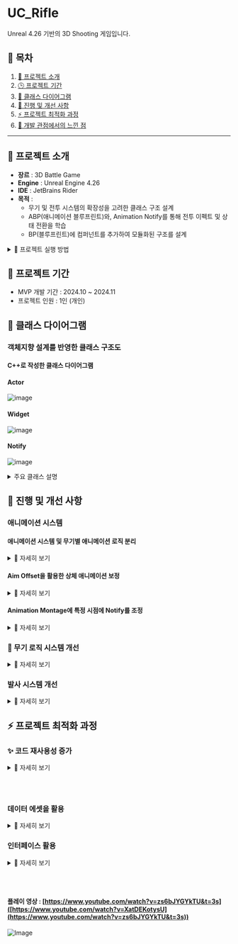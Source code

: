 # UC_Rifle
Unreal 4.26 기반의 3D Shooting 게임입니다.

## 📌 목차
1. [🔎 프로젝트 소개](#-프로젝트-소개)
2. [🕒 프로젝트 기간](#-프로젝트-기간)
3. [🔗 클래스 다이어그램](#-클래스-다이어그램)
4. [🔄 진행 및 개선 사항](#-진행-및-개선-사항)
5. [⚡ 프로젝트 최적화 과정](#-프로젝트-최적화-과정)
6. [📝 개발 관점에서의 느낀 점](#-개발-관점에서의-느낀-점)

---

## 🔎 프로젝트 소개
- **장르** : 3D Battle Game
- **Engine** : Unreal Engine 4.26
- **IDE** : JetBrains Rider
- **목적** :
  - 무기 및 전투 시스템의 확장성을 고려한 클래스 구조 설계
  - ABP(애니메이션 블루프린트)와, Animation Notify를 통해 전투 이펙트 및 상태 전환을 학습
  - BP(블루프린트)에 컴퍼넌트를 추가하여 모듈화된 구조를 설계

<details>
  <summary>🎇 프로젝트 실행 방법</summary>

### 1️⃣ Git Clone
  ```bash
  git clone https://github.com/minhyeok1232/UC_Rifle.git
```
### 2️⃣ 파일 경로
아래 경로로 이동합니다.
#### UC_Rifle

### 3️⃣ 실행 파일
UC_Rifle.uproject 우 클릭 후,
✅ 'Generate Visual Studio project files' 클릭

### ❗ 만약 'Generate Visual Studio project files' 옵션이 보이지 않는다면?
[클릭하기](https://velog.io/@hani345/Unreal%EA%B3%BC-C%EC%97%B0%EB%8F%99%ED%95%98%EA%B8%B0)

### 4️⃣ IDE
현재 사용하는 IDE 환경에서 소스코드가 표시됩니다.<br>
솔루션 빌드 (Ctrl + B) 완료 후,<br>
✅ UC_Rifle.uproject 클릭하여 실행

</details>


## 🎯 프로젝트 기간
- MVP 개발 기간 : 2024.10 ~ 2024.11
- 프로젝트 인원 : 1인 (개인)

## 🔗 클래스 다이어그램
### 객체지향 설계를 반영한 클래스 구조도
#### C++로 작성한 클래스 다이어그램
#### Actor
![image](https://github.com/user-attachments/assets/a4b4e611-021c-491e-afde-4bbe136d3ae4)

#### Widget
![image](https://github.com/user-attachments/assets/b417d9d1-996e-4d42-9c95-df982e185ab5)

#### Notify
![image](https://github.com/user-attachments/assets/5df21d3a-2383-4544-8b88-cd188c84015e)

<details>
  <summary> 주요 클래스 설명 </summary>

#### Character Script
- CPlayer : 플레이어 캐릭터의 입력 등의 기능을 담당하는 클래스
- CAnimInstance : 애니메이션 블루프린트와 연동하여, 캐릭터의 3인칭 애니메이션을 처리하는 클래스
- CAnimInstance_Arms : 애니메이션 블루프린트와 연동하여, 캐릭터의 1인칭 애니메이션을 처리하는 클래스
- CWeaponComponent : 무기 상태(장착, 변경 등) 및 공격 실행을 제어하는 클래스

#### Weapon Script
- CWeapon : 무기 동작을 처리하는 클래스
- CWeaponComponent : 무기 상태(장착, 변경 등) 및 공격 실행을 제어하는 클래스
- CWeapon_AR4, CWeapon_AK47, CWeapon_Pistol : CWeapon을 상속받아 각각의 무기에 대한 고유한 기능을 구현하는 클래스
- CBullet : 총알의 동작을 제어하는 클래스
- CMagazine : 탄창 관련 로직을 담당하는 클래스

#### Utilities Script 
- CLog : UE_LOG 매크로를 활용하여 로그 출력 기능을 제공하는 클래스
- CHelpers : 객체를 찾거나 특정 기능을 쉽게 수행할 수 있게 코드 재사용성을 높이는 역할을 하는 클래스

#### Widget Script
- CUserWidget_CrossHair : 크로스헤어 UI를 관리하는 위젯 클래스
- CUserWidget_HUD : 게임 HUD를 표시하는 위젯 클래스

#### Notify Script
- CAnimNotify_Reload : 무기 재장전을 위한 애니메이션 노티파이 클래스
- CAnimNotifyState_Equip : 무기 장착 애니메이션 상태를 관리하는 클래스




</details>

## 🔄 진행 및 개선 사항

### 애니메이션 시스템
#### 애니메이션 시스템 및 무기별 애니메이션 로직 분리

<details>
  <summary>🎇 자세히 보기 </summary>
  
![image](https://github.com/user-attachments/assets/f7f296ff-1ac3-42be-beb8-3145baca1aac)
- 각 무기마다 스테이트 머신을 통해 분리를 하였습니다.
![image](https://github.com/user-attachments/assets/8ec5daed-2989-4577-9562-46008f96163e)
- BS(Blend Space)를 활용하여 Speed값에 따라 걷기, 뛰기, 달리기의 애니메이션을 자연스럽게 전환하였습니다.
![image](https://github.com/user-attachments/assets/3d6971d2-f4aa-49ed-a732-8cb051c6beb4)
- 'UCAnimInstance(UAnimInstance 상속)'에서 애니메이션 상태 머신을 관리하였습니다.
![image](https://github.com/user-attachments/assets/72fbc994-2f7c-4422-bcb8-4991481a8170)
- Bow(활) 상태는 일반 무기와 달리 기본/조준 포즈의 동작이 다르기 때문에, 새로운 Layer를 만들어서 분리하였습니다.
![image](https://github.com/user-attachments/assets/db1259a0-3e19-48ff-8c54-f12d365f7944)
- 'UCAnimInstance'에서 현재 장착 중인 무기 상태를 받아서, EWeapon Type(Enum)형식에 따라 애니메이션이 나오게 적용하였습니다.

</details>

#### Aim Offset을 활용한 상체 애니메이션 보정

<details>
  <summary>🎇 자세히 보기 </summary>

- Bow(활)의 기본/조준 포즈의 동작을 bool로 포즈 블렌딩'을 통해 나누었습니다.
![image](https://github.com/user-attachments/assets/3b67a0bf-f1a2-47a9-b517-421149b4438d)
- 조준 중일 때는 'spine_02' 부위를 기준으로 해서 상체와 하체의 동작을 분리시켰습니다.
![image](https://github.com/user-attachments/assets/3c6445df-67df-4b7d-9e16-1eb594eabc15)
#### 하체는 이동하지만, 상체는 조준 중
![Image](https://github.com/user-attachments/assets/aa6df790-316f-4a23-9de6-bb5a58554772)

![image](https://github.com/user-attachments/assets/e6ae68a0-4200-493d-b601-8f3141fe4689)
조준 중일 시 AO(Aim Offset)값을 적용(UCAnimInstance 에서 동작)하여, 'spine_01'부위를 기준으로, 위/아래를 볼 수 있도록 상체 회전되도록 적용하였습니다.

</details>

#### Animation Montage에 특정 시점에 Notify를 조정

<details>
  <summary>🎇 자세히 보기 </summary>

- Montage를 활용하여 애니메이션의 특정 타이밍을 조정하였습니다.
#### Ex) Rifle_Reload_Montage
![Image](https://github.com/user-attachments/assets/2bf8f2e5-661b-462b-bd4a-34ca6bfc55b0)
- Animation Notify를 통해 '특정 프레임'에서 동작을 실행할 수 있습니다. 
![image](https://github.com/user-attachments/assets/669f161f-8ab4-46df-9c29-88e28f2a7020)
- 각 Notify에 Enum 형식의 Action Type에 따라 현재 Weapon의 해당 메소드를 수행합니다. 

- Notify와 Notify State의 차이점
  - Notify는 '특정 한 프레임'에서만 '한 번' 실행이 됩니다.
  - Notify State는 구간 설정이 가능하기 때문에 시작과 끝에서 각각 이벤트 발생시켜야 합니다.

</details>

### 🤖 무기 로직 시스템 개선

<details>
  <summary>🎇 자세히 보기 </summary>

#### 1️⃣ 무기 상태 관리 (CWeaponComponent)
![image](https://github.com/user-attachments/assets/50920b49-a09e-438d-8763-1c9d70694475)
- CWeaponComponent는 전반적인 무기의 상태를 관리하는 클래스입니다.
- Delegate와 Enum을 사용하여 현재 장착중인 무기를 추적합니다.
#### BP_Player에 사용 될 무기 리스트를 저장
![image](https://github.com/user-attachments/assets/16f774aa-9051-4d07-9c76-5a7be44f5879)

#### 장착중인 무기 추적
![image](https://github.com/user-attachments/assets/6db820cc-53de-4ba9-b897-fcd54ba3ae83)

#### 2️⃣ 무기 동작을 담당하는 CWeapon
![image](https://github.com/user-attachments/assets/d088d8f6-ef3a-4065-b3ba-2f814b046237)
- WeaponComponent에서 추적된 무기에 실제 동작이 일어납니다.
![image](https://github.com/user-attachments/assets/781eab89-1643-43d2-a5d8-3620c5b1cb0c)
![image](https://github.com/user-attachments/assets/e7fff49a-01a1-42ff-a52b-7b4de0b2277f)
- 각 무기에 대한 실제 동작이 일어납니다.

#### 3️⃣ 무기 시스템 계층 구조
![image](https://github.com/user-attachments/assets/28680b96-2ff3-4ef2-8620-a4c247bd9fff)
- 각 무기마다 조준 방식(FOV, 카메라 거리 등)이 다르기 때문에, 구조체를 활용하여 일관된 방식으로 데이터를 관리하였습니다.
![image](https://github.com/user-attachments/assets/2e3c9762-833e-45b3-ba22-542d6778fdef)
- Weapon에 상속받는 각 무기들에 대한 정보를 저장하였습니다.
![image](https://github.com/user-attachments/assets/3c466318-5cc6-4af1-b370-eef031fc2e40)
- 또한, override 지정자를 활용하여 부모 클래스의 함수를 재정의(Override)함으로써, 각 무기의 개별적인 동작을 구현하였습니다.

  </details>

### 발사 시스템 개선

 <details>
  <summary>🎇 자세히 보기 </summary>

  ```cpp

void ACWeapon::OnFiring()
{
	UCameraComponent* camera = CHelpers::GetComponent<UCameraComponent>(Owner);
	FVector direction = camera->GetForwardVector();
	FTransform transform = camera->GetComponentToWorld();  // 월드상에서 SRT

	FVector  start = transform.GetLocation() + direction;  // Gap을 생성
	FVector  end;
	
	direction = UKismetMathLibrary::RandomUnitVectorInConeInDegrees(direction, RecoilAngle);
	end = transform.GetLocation() + direction * HitDistance;

	TArray<AActor*> ignores;
	ignores.Add(Owner);

	FHitResult hitResult;
	UKismetSystemLibrary::LineTraceSingle(GetWorld(), start, end, ETraceTypeQuery::TraceTypeQuery1, false, ignores, EDrawDebugTrace::None, hitResult, true);

	if (hitResult.bBlockingHit)
	{
		FRotator rotator = hitResult.ImpactNormal.Rotation(); // 표면의 Normat을 이용하여 rotation
		if (!!HitDecal)
		{
			UDecalComponent* decal;
			decal = UGameplayStatics::SpawnDecalAtLocation(GetWorld(), HitDecal, FVector(5),
				hitResult.Location, rotator, 4);
			decal->SetFadeScreenSize(0);  // Fade이면 : 거리계산을 꺼준자
		}
		if (!!HitParticle)
		{
			FRotator impcatRotation = UKismetMathLibrary::FindLookAtRotation(hitResult.Location,
				hitResult.TraceStart);
			UGameplayStatics::SpawnEmitterAtLocation(GetWorld(), HitParticle, hitResult.Location, impcatRotation);

		}
    }

	// 탄피배출
	if (!!EjectParticle)
	{
		UGameplayStatics::SpawnEmitterAttached(EjectParticle, Mesh, "Eject", FVector::ZeroVector,
			FRotator::ZeroRotator, EAttachLocation::KeepRelativeOffset);
	}
	// 총구 Effect
	if (!!FlashParticle)
	{
		UGameplayStatics::SpawnEmitterAttached(FlashParticle, Mesh, "Muzzle", FVector::ZeroVector,
			FRotator::ZeroRotator, EAttachLocation::KeepRelativeOffset);
	}

	// Sound
	if (!!FireSound)
	{
		FVector muzzleLocation = Mesh->GetSocketLocation("Muzzle");
		UGameplayStatics::SpawnSoundAtLocation(GetWorld(), FireSound, muzzleLocation);
	}

	// CameraShake를 run하면 콘트롤러가 필요함
	if (!!CameraShakeClass)
	{
		APlayerController* controller = Owner->GetController<APlayerController>();
		if (!!controller)
			controller->PlayerCameraManager->StartCameraShake(CameraShakeClass);

	}

	// 반동주기 : -를 주는 이유: 
	Owner->AddControllerPitchInput(-RecoilRate * UKismetMathLibrary::RandomFloatInRange(0.8, 1.2));


	// cross_hair
	{
		if (CurrSpreadRadius <= 1.0f)
		{
			CurrSpreadRadius += SpreadSpeed * GetWorld()->GetDeltaSeconds();
			if (!!CrossHair)
				CrossHair->UpdateSpreadRange(CurrSpreadRadius, MaxSpreadAlignment);
		}
		LastAddSpreadTime = GetWorld()->GetRealTimeSeconds();
	}

	// Bullet
	if(!!BulletClass)
	{
		FVector bulletLocation = Mesh->GetSocketLocation("Muzzle_Bullet");
		FActorSpawnParameters params;
		params.SpawnCollisionHandlingOverride = ESpawnActorCollisionHandlingMethod::AlwaysSpawn;

		ACBullet* bullet = GetWorld()->SpawnActor<ACBullet>(BulletClass, bulletLocation, direction.Rotation(), params);
		if (!!bullet)
			bullet->Shoot(direction);
	}

	CurrMagazineCount--;
	if (CurrMagazineCount <= 0)
	{
		if (CanReload())
			Reload();
	}
}


```  
  

</details>





## ⚡ 프로젝트 최적화 과정
### ✨ 코드 재사용성 증가

 <details>
  <summary>🎇 자세히 보기 </summary>

  #### 직접 제작한 유틸리티 클래스를 활용하여 코드 재사용성을 높였습니다.
![image](https://github.com/user-attachments/assets/9177fdce-73a3-4452-a323-8590c164ab4e)
![image](https://github.com/user-attachments/assets/882aab86-e6a0-461b-9067-d4232dffa03f)
- Unreal에서 제공하는 유틸리티 함수를 활용하여 객체를 찾거나 특정 기능을 쉽게 수행할 수 있도록 설계하였습니다.

   </details>

<br><br>

### 데이터 에셋을 활용

<details>
  <summary>🎇 자세히 보기 </summary>

#### CWeaponStructures.h
![image](https://github.com/user-attachments/assets/759f1a4d-3a63-4971-848f-f031a4f6f682)<br>
각 무기마다 데이터 구조체를 사용하여 저장합니다.
- 하드코딩 없이 구조체를 통해 무기 데이터를 효율적으로 관리
- 이 구조체를 기반으로 여러 개의 무기 데이터를 설정 가능

#### UCWeaponAsset.h
![image](https://github.com/user-attachments/assets/9826cdde-0542-40d3-a524-b7cc3d6aceed)<br>
UDataAsset을 활용한 무기 데이터를 저장합니다.
- UCWeaponAsset 클래스는 UDataAsset을 상속받아 무기 데이터를 하나의 데이터 에셋으로 저장
- FWeaponData 구조체를 포함하여 무기별 설정(공격력, 범위, 애니메이션 등)을 데이터로 관리
- 데이터 에셋을 활용하여 무기 밸런스 수정 시 코드 수정없이 데이터 에셋 조정으로 변경 가능

#### Data Asset(DA)
![image](https://github.com/user-attachments/assets/f3ef49ea-c5b3-4774-8858-357ec79cb2f6)<br>
각 무기별로 데이터 에셋을 생성합니다.
![image](https://github.com/user-attachments/assets/3de8ab04-22b9-4cdf-9647-26429bcf2331)
무기 상태를 관리하는 'CWeaponComponent'클래스에 무기별 데이터 에셋을 적용합니다.

</details>

### 인터페이스 활용

<details>
  <summary>🎇 자세히 보기 </summary>

![image](https://github.com/user-attachments/assets/19a4760b-7e05-4921-b792-00db1d911d52)
- Player와 Enemy는 ACharacter를 상속받았기 때문에, 공통된 기능을 인터페이스를 통해 구현하였습니다.
- 특정 클래스에 종속되지 않고, 기능을 확장할 수 있도록 인터페이스를 설계하였습니다.

</details>

<br><br>

#### 플레이 영상 : [https://www.youtube.com/watch?v=zs6bJYGYkTU&t=3s]([https://www.youtube.com/watch?v=XatDEKotysU](https://www.youtube.com/watch?v=zs6bJYGYkTU&t=3s))
![Image](https://github.com/user-attachments/assets/dc303b46-610b-4fa0-b60b-5fb53bd18b29)
